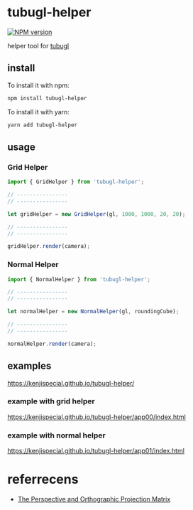 # tubugl-helper

[![NPM version][npm-image]][npm-url] 

helper tool for [tubugl](https://github.com/kenjiSpecial/tubugl)

## install

To install it with npm:

```sh
npm install tubugl-helper
```

To install it with yarn:

```sh
yarn add tubugl-helper
```

## usage

### Grid Helper

```js
import { GridHelper } from 'tubugl-helper';

// ----------------
// ----------------

let gridHelper = new GridHelper(gl, 1000, 1000, 20, 20);

// ----------------
// ----------------

gridHelper.render(camera);
```

### Normal Helper
```js
import { NormalHelper } from 'tubugl-helper';

// ----------------
// ----------------

let normalHelper = new NormalHelper(gl, roundingCube);

// ----------------
// ----------------

normalHelper.render(camera);
```

## examples

https://kenjispecial.github.io/tubugl-helper/

### example with grid helper

https://kenjispecial.github.io/tubugl-helper/app00/index.html

### example with normal helper

https://kenjispecial.github.io/tubugl-helper/app01/index.html


[npm-image]: https://img.shields.io/npm/v/tubugl-helper.svg?style=flat-square
[npm-url]: https://www.npmjs.com/package/tubugl-helper 

# referrecens

- [The Perspective and Orthographic Projection Matrix](https://www.scratchapixel.com/lessons/3d-basic-rendering/perspective-and-orthographic-projection-matrix/building-basic-perspective-projection-matrix)